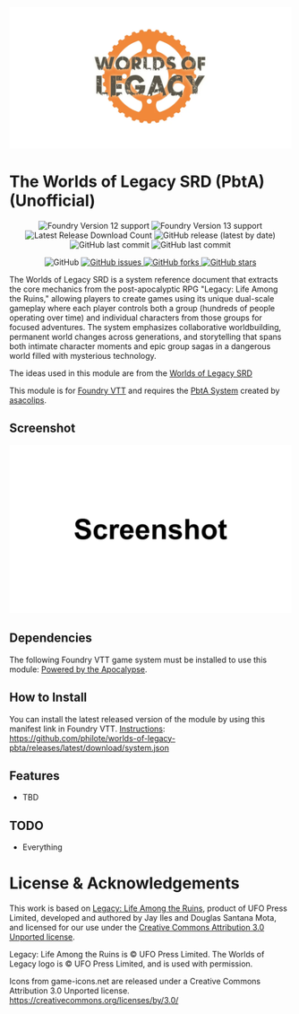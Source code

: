 ![Cover](assets/cover.webp)

# The Worlds of Legacy SRD (PbtA) (Unofficial)

<p align="center">
    <img alt="Foundry Version 12 support" src="https://img.shields.io/badge/Foundry-v12-informational">
    <img alt="Foundry Version 13 support" src="https://img.shields.io/badge/Foundry-v13-informational">
    <img alt="Latest Release Download Count" src="https://img.shields.io/github/downloads/philote/worlds-of-legacy-pbta/latest/total"> 
    <img alt="GitHub release (latest by date)" src="https://img.shields.io/github/v/release/philote/worlds-of-legacy-pbta"> 
    <img alt="GitHub last commit" src="https://img.shields.io/github/last-commit/philote/worlds-of-legacy-pbta">
    <img alt="GitHub last commit" src="https://img.shields.io/github/last-commit/philote/worlds-of-legacy-pbta">
</p>
<p align="center">
    <img alt="GitHub" src="https://img.shields.io/github/license/philote/worlds-of-legacy-pbta"> 
    <a href="https://github.com/philote/worlds-of-legacy-pbta/issues">
        <img alt="GitHub issues" src="https://img.shields.io/github/issues/philote/worlds-of-legacy-pbta">
    </a> 
    <a href="https://github.com/philote/worlds-of-legacy-pbta/network">
        <img alt="GitHub forks" src="https://img.shields.io/github/forks/philote/worlds-of-legacy-pbta">
    </a> 
    <a href="https://github.com/philote/worlds-of-legacy-pbta/stargazers">
        <img alt="GitHub stars" src="https://img.shields.io/github/stars/philote/worlds-of-legacy-pbta">
    </a>
</p>

The Worlds of Legacy SRD is a system reference document that extracts the core mechanics from the post-apocalyptic RPG "Legacy: Life Among the Ruins," allowing players to create games using its unique dual-scale gameplay where each player controls both a group (hundreds of people operating over time) and individual characters from those groups for focused adventures. The system emphasizes collaborative worldbuilding, permanent world changes across generations, and storytelling that spans both intimate character moments and epic group sagas in a dangerous world filled with mysterious technology.

The ideas used in this module are from the [Worlds of Legacy SRD](https://ufopress.co.uk/the-world-of-legacy-srd/)

This module is for [Foundry VTT](https://foundryvtt.com/) and requires the [PbtA System](https://github.com/asacolips-projects/pbta) created by [asacolips](https://github.com/asacolips).

## Screenshot
![Screenshot](assets/screenshot.webp)

## Dependencies
The following Foundry VTT game system must be installed to use this module: [Powered by the Apocalypse](https://foundryvtt.com/packages/pbta).

## How to Install
You can install the latest released version of the module by using this manifest link in Foundry VTT. [Instructions](https://foundryvtt.com/article/tutorial/): https://github.com/philote/worlds-of-legacy-pbta/releases/latest/download/system.json

## Features
- TBD

## TODO
- Everything

# License & Acknowledgements

This work is based on [Legacy: Life Among the Ruins](https://ufopress.co.uk/our-games/legacy-life-among-ruins/), product of UFO Press Limited, developed and authored by Jay Iles and Douglas Santana Mota, and licensed for our use under the [Creative Commons Attribution 3.0 Unported license](http://creativecommons.org/licenses/by/3.0/).

Legacy: Life Among the Ruins is © UFO Press Limited. The Worlds of Legacy logo is © UFO Press Limited, and is used with permission.

Icons from game-icons.net are released under a Creative Commons Attribution 3.0 Unported license. https://creativecommons.org/licenses/by/3.0/
